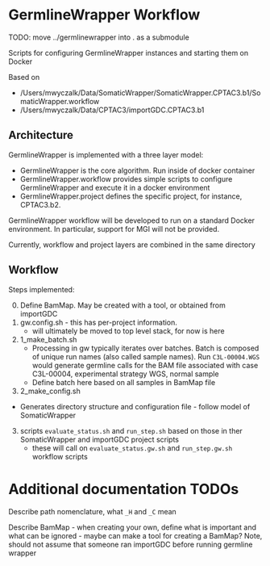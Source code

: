 # GermlineWrapper Workflow

TODO: move ../germlinewrapper into . as a submodule

Scripts for configuring GermlineWrapper instances and starting them on Docker

Based on 

* /Users/mwyczalk/Data/SomaticWrapper/SomaticWrapper.CPTAC3.b1/SomaticWrapper.workflow
* /Users/mwyczalk/Data/CPTAC3/importGDC.CPTAC3.b1

## Architecture 

GermlineWrapper is implemented with a three layer model:

* GermlineWrapper is the core algorithm.  Run inside of docker container
* GermlineWrapper.workflow provides simple scripts to configure GermlineWrapper and execute it in a docker environment
* GermlineWrapper.project defines the specific project, for instance, CPTAC3.b2.

GermlineWrapper workflow will be developed to run on a standard Docker environment.  In particular,
support for MGI will not be provided.

Currently, workflow and project layers are combined in the same directory



## Workflow

Steps implemented:

0. Define BamMap.  May be created with a tool, or obtained from importGDC
1. gw.config.sh - this has per-project information.
   - will ultimately be moved to top level stack, for now is here
2. 1_make_batch.sh 
   - Processing in gw typically iterates over batches. Batch is composed of unique run names (also called sample names).
     Run `C3L-00004.WGS` would generate germline calls for the BAM file associated with case C3L-00004, experimental strategy WGS, normal sample
   - Define batch here based on all samples in BamMap file
2. 2_make_config.sh
 - Generates directory structure and configuration file - follow model of SomaticWrapper
3. scripts `evaluate_status.sh` and `run_step.sh` based on those in ther SomaticWrapper and importGDC project scripts
   - these will call on `evaluate_status.gw.sh` and `run_step.gw.sh` workflow scripts

# Additional documentation TODOs

Describe path nomenclature, what `_H` and `_C` mean

Describe BamMap
    - when creating your own, define what is important and what can be ignored
    - maybe can make a tool for creating a BamMap?  Note, should not assume that someone ran importGDC before running germline wrapper



